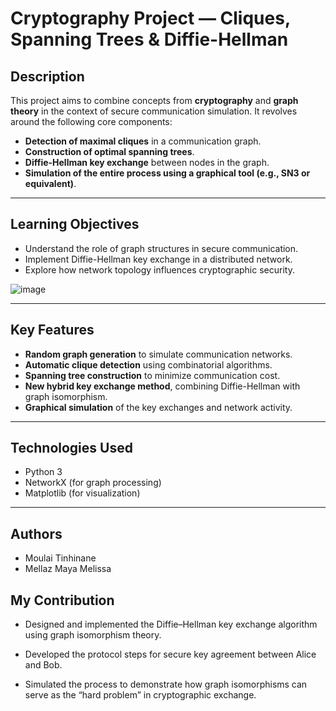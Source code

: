 
# Cryptography Project — Cliques, Spanning Trees & Diffie-Hellman

##  Description

This project aims to combine concepts from **cryptography** and **graph theory** in the context of secure communication simulation. It revolves around the following core components:

* **Detection of maximal cliques** in a communication graph.
* **Construction of optimal spanning trees**.
* **Diffie-Hellman key exchange** between nodes in the graph.
* **Simulation of the entire process using a graphical tool (e.g., SN3 or equivalent)**.

---

## Learning Objectives

* Understand the role of graph structures in secure communication.
* Implement Diffie-Hellman key exchange in a distributed network.
* Explore how network topology influences cryptographic security.

![image](https://github.com/user-attachments/assets/77cab1d0-17c0-4887-a2e3-822b44612766)

---

##  Key Features

* **Random graph generation** to simulate communication networks.
* **Automatic clique detection** using combinatorial algorithms.
* **Spanning tree construction** to minimize communication cost.
* **New hybrid key exchange method**, combining Diffie-Hellman with graph isomorphism.
* **Graphical simulation** of the key exchanges and network activity.

---

##  Technologies Used

* Python 3
* NetworkX (for graph processing)
* Matplotlib (for visualization)

---

##  Authors

* Moulai Tinhinane
* Mellaz Maya Melissa


## My Contribution

* Designed and implemented the Diffie–Hellman key exchange algorithm using graph isomorphism theory.

* Developed the protocol steps for secure key agreement between Alice and Bob.

* Simulated the process to demonstrate how graph isomorphisms can serve as the “hard problem” in cryptographic exchange.














